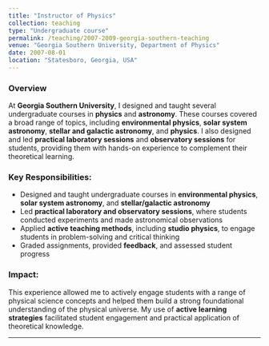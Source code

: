 ```yaml
---
title: "Instructor of Physics"
collection: teaching
type: "Undergraduate course"
permalink: /teaching/2007-2009-georgia-southern-teaching
venue: "Georgia Southern University, Department of Physics"
date: 2007-08-01
location: "Statesboro, Georgia, USA"
---
```


### Overview

At **Georgia Southern University**, I designed and taught several undergraduate courses in **physics** and **astronomy**. These courses covered a broad range of topics, including **environmental physics**, **solar system astronomy**, **stellar and galactic astronomy**, and **physics**. I also designed and led **practical laboratory sessions** and **observatory sessions** for students, providing them with hands-on experience to complement their theoretical learning.

### Key Responsibilities:
- Designed and taught undergraduate courses in **environmental physics**, **solar system astronomy**, and **stellar/galactic astronomy**
- Led **practical laboratory and observatory sessions**, where students conducted experiments and made astronomical observations
- Applied **active teaching methods**, including **studio physics**, to engage students in problem-solving and critical thinking
- Graded assignments, provided **feedback**, and assessed student progress

### Impact:
This experience allowed me to actively engage students with a range of physical science concepts and helped them build a strong foundational understanding of the physical universe. My use of **active learning strategies** facilitated student engagement and practical application of theoretical knowledge.

---

